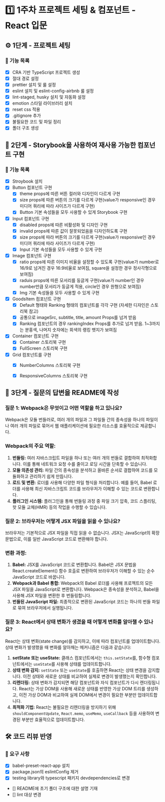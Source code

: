 # 1️⃣ 1주차 프로젝트 세팅 & 컴포넌트 - React 입문
## ⚙️ 1단계 - 프로젝트 세팅
### 📄 기능 목록
- [x] CRA 기반 TypeScript 프로젝트 생성
- [x] 절대 경로 설정
- [x] prettier 설치 및 룰 설정
- [x] eslint 설치 및 eslint-config-airbnb 룰 설정
- [x] lint-staged, husky 설치 및 자동화 설정
- [x] emotion 스타일 라이브러리 설치
- [x] reset css 적용
- [x] .gitignore 추가
- [x] 불필요한 코드 및 파일 정리
- [x] 폴더 구조 생성

## 📕 2단계 - Storybook을 사용하여 재사용 가능한 컴포넌트 구현
### 📄 기능 목록
- [x] Stroybook 설치
- [x] Button 컴포넌트 구현
  - [x] theme props에 따른 버튼 컬러와 디자인이 다르게 구현
  - [x] size props에 따른 버튼의 크기를 다르게 구현(value가 responsive인 경우 미디어 쿼리에 따라 사이즈가 다르게 구현)
  - [x] Button 기본 속성들을 모두 사용할 수 있게 Storybook 구현
- [x] Input 컴포넌트 구현
  - [x] disabled props에 따른 비활성화 및 디자인 구현
  - [x] invalid props에 따른 값이 잘못되었음을 디자인하도록 구현
  - [x] size props에 따라 버튼의 크기를 다르게 구현(value가 responsive인 경우 미디어 쿼리에 따라 사이즈가 다르게 구현)
  - [x] Input 기본 속성들을 모두 사용할 수 있게 구현
- [x] Image 컴포넌트 구현
  - [x] ratio props에 따른 이미지 비율을 설정할 수 있도록 구현(value가 number로 16/9로 넘겨진 경우 16:9비율로 보여짐, square을 설정한 경우 정사각형으로 보여짐)
  - [x] raduis props에 따른 모서리를 둥글게 구현(value가 number인 경우 number만큼 모서리가 둥글게 적용, circle인 경우 원형으로 보여짐)
  - [x] Img 기본 속성들을 모두 사용할 수 있게 구현
- [x] GoodsItem 컴포넌트 구현
  - [x] Default 형태와 Ranking 형태의 컴포넌트를 각각 구현 (자세한 디자인은 스토리북 참고)
  - [x] 공통으로 imageSrc, subtitle, title, amount Props를 넘겨 받음
  - [x] Ranking 컴포넌트의 경우 rankingIndex Props를 추가로 넘겨 받음. 1~3까지는 분홍색, 나머지 숫자에는 회색의 랭킹 뱃지가 보여짐
- [x] Container 컴포넌트 구현
  - [x] Container 스토리북 구현
  - [x] FullScreen 스토리북 구현
- [x] Grid 컴포넌트를 구현
  - [x] NumberColumns 스토리북 구현
  - [x] ResponsiveColumns 스토리북 구현


## 🤔 3단계 - 질문의 답변을 README에 작성
### 질문 1: Webpack은 무엇이고 어떤 역할을 하고 있나요?

Webpack은 모듈 번들러로, 여러 개의 파일과 그 파일들 간의 종속성을 하나의 파일이나 여러 개의 파일로 묶어서 웹 애플리케이션에 필요한 리소스를 효율적으로 제공합니다.

### Webpack의 주요 역할:

1. **번들링:** 여러 자바스크립트 파일을 하나 또는 여러 개의 번들로 결합하여 최적화합니다. 이를 통해 네트워크 요청 수를 줄이고 로딩 시간을 단축할 수 있습니다.
2. **모듈 의존성 관리:** 파일 간의 종속성을 분석하고 올바른 순서로 결합하여 코드를 모듈화하고 관리하기 쉽게 만듭니다.
3. **로드 및 변환:** 로더를 사용해 다양한 파일 형식을 처리합니다. 예를 들어, Babel 로더를 사용해 최신 자바스크립트 코드를 브라우저가 이해할 수 있는 코드로 변환합니다.
4. **플러그인 시스템:** 플러그인을 통해 번들링 과정 중 파일 크기 압축, 코드 스플리팅, 핫 모듈 교체(HMR) 등의 작업을 수행할 수 있습니다.

### 질문 2: 브라우저는 어떻게 JSX 파일을 읽을 수 있나요?

브라우저는 기본적으로 JSX 파일을 직접 읽을 수 없습니다. JSX는 JavaScript의 확장 문법으로, 이를 일반 JavaScript 코드로 변환해야 합니다.

### 변환 과정:

1. **Babel:** JSX를 JavaScript 코드로 변환합니다. Babel은 JSX 문법을 React.createElement() 함수 호출로 변환하여 브라우저가 이해할 수 있는 순수 JavaScript 코드로 바꿉니다.
2. **Webpack과 Babel 통합:** Webpack의 Babel 로더를 사용해 프로젝트의 모든 JSX 파일을 JavaScript로 변환합니다. Webpack은 종속성을 분석하고, Babel을 사용해 JSX 파일을 변환한 후 번들링합니다.
3. **번들된 JavaScript 파일:** 최종적으로 변환된 JavaScript 코드는 하나의 번들 파일로 묶여 브라우저에서 실행됩니다.

### 질문 3: React에서 상태 변화가 생겼을 때 어떻게 변화를 알아챌 수 있나요?

React는 상태 변화(state change)를 감지하고, 이에 따라 컴포넌트를 업데이트합니다. 상태 변화가 발생했을 때 변화를 알아채는 메커니즘은 다음과 같습니다:

1. **setState 또는 useState:** 클래스 컴포넌트에서는 `this.setState`를, 함수형 컴포넌트에서는 `useState`를 사용해 상태를 업데이트합니다.
2. **상태 변화 감지:** `setState` 또는 `useState`를 호출하면 React는 상태 변경을 감지합니다. 이전 상태와 새로운 상태를 비교하여 실제로 변경이 발생했는지 확인합니다.
3. **리렌더링:** 상태 변화가 감지되면 해당 컴포넌트와 자식 컴포넌트가 다시 렌더링됩니다. React는 가상 DOM을 사용해 새로운 상태를 반영한 가상 DOM 트리를 생성하고, 이전 가상 DOM과 비교하여 실제 DOM에서 변경이 필요한 부분만 업데이트합니다.
4. **최적화 기법:** React는 불필요한 리렌더링을 방지하기 위해 `shouldComponentUpdate`, `React.memo`, `useMemo`, `useCallback` 등을 사용하여 변경된 부분만 효율적으로 업데이트합니다.

## 🛠️ 코드 리뷰 반영
### 📄 요구 사항
- [x] babel-preset-react-app 설치
- [x] package.json의 eslintConfig 제거
- [x] testing library와 typescript 패키지 devdependencies로 변경
- [] README에 초기 폴더 구조에 대한 설명 기재
- [] lint 대상 변경
